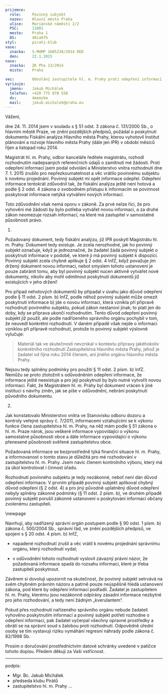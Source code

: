 ```yaml
---
prijemce: 
  role:     Povinný subjekt
  nazev:    Hlavní město Praha
  ulice:    Mariánské náměstí 2/2
  PSC:      11001
  mesto:    Praha 1
  DS:       48ia97h
styl:       pirati-klub
vase:
  znacka:   S-MHMP 1685238/2014 RED
  den:      22.1.2015
nase:
  znacka:   ZK Pha 13/2014
  misto:    Praha

vec:        Odvolání zastupitele hl. m. Prahy proti odepření informací
vyrizuje:   
  jmeno:    Jakub Michálek
  telefon:  +420 775 978 550
  ds:       4memzkm
  mail:     jakub.michalek@praha.eu
---
```


Vážení,

dne 24. 11. 2014 jsem v souladu s § 51 odst. 3 zákona č. 131/2000 Sb., o hlavním městě Praze, ve znění pozdějších předpisů, požádal o poskytnutí dokumentu Fiskální analýza Hlavního města Prahy, kterou vyhotovil Institut plánování a rozvoje hlavního města Prahy (dále jen IPR) v období měsíců říjen a listopad roku 2014. 

Magistrát hl. m. Prahy, odbor kanceláře ředitele magistrátu, rozhodl rozhodnutím nadepsaných referenčních údajů o zamítnutí mé žádosti. Proti odepření informací jsem podal odvolání a Ministerstvo vnitra rozhodnutí dne 7. 1. 2015 zrušilo pro nepřezkoumatelnost a věc vrátilo povinnému subjektu k novému projednání. Povinný subjekt mi opět informace odepřel. Odepření informace tentokrát zdůvodnil tak, že fiskální analýza ještě není hotová a podle § 2 odst. 4 zákona o svobodném přístupu k informacím se povinnost poskytovat informace netýká vytváření nových informací. 

Toto zdůvodnění však nemá oporu v zákoně. Za prvé nelze říci, že pro vyhovění mé žádosti by bylo potřeba vytvářet novou informaci, a za druhé zákon neomezuje rozsah informací, na které má zastupitel v samostatné působnosti právo.

1.
Požadovaný dokument, tedy fiskální analýzu, již IPR poskytl Magistrátu hl. m. Prahy. Dokument tedy existuje. Je zcela nerozhodné, jak ho povinný subjekt označuje, když je jednoznačné, že žadatel žádá povinný subjekt o poskytnutí informace v podobě, ve které ji má povinný subjekt k dispozici.  Povinný subjekt zcela chybně aplikuje § 2 odst. 4 InfZ, když považuje jím držený dokument novou informaci, nebot smyslem tohoto ustanovení je pouze zabránit tomu, aby byl povinný subjekt nucen aktivně vytvářet nové dokumenty, nikoliv aby mohl odmítnout poskytnutí dokumentů již existujících v jeho držení! 

Pro případ nehotových dokumentů by připadal v úvahu jako důvod odepření podle § 11 odst. 2 písm. b) InfZ, podle něhož povinný subjekt může omezit poskytnutí informace
b) jde o novou informaci,  která vznikla při přípravě rozhodnutí povinného subjektu, pokud zákon  nestanoví jinak; to platí jen do doby, kdy se příprava ukončí  rozhodnutím. Tento důvod odepření povinný subjekt již použil, ale podle nadřízeného správního orgánu pochybil v tom, že neuvedl konkrétní rozhodnutí. V daném případě však nejde o informaci vzniklou při přípravě rozhodnutí, protože to povinný subjekt výslovně vylučuje:
    
> Materiál tak ve skutečnosti nevznikal v kontextu přípravy jakéhokoliv konkrétního rozhodnutí Zastupitelstva hlavního města Prahy, jehož je žadatel od října roku 2014 členem, ani jiného orgánu hlavního města Prahy.

Nejsou tedy splněny podmínky pro použití § 11 odst. 2 písm. b) InfZ. Nemůžu se proto ztotožnit s odůvodněním odepření informace, že informace ještě neexistuje a pro její poskytnutí by bylo nutné vytvořit novou informaci. Fakt, že Magistrátem hl. m. Prahy byl dokument vrácen k jiné instituci s návrhy změn, jak se píše v odůvodnění, nebrání poskytnutí původního dokumentu.

2.
Jak konstatovalo Ministerstvo vnitra ve Stanovisku
odboru dozoru a kontroly veřejné správy č. 7/2011,
informacemi vztahujícími se k výkonu funkce člena zastupitelstva hl. m. Prahy, na něž
mám podle § 51 zákona o hl. m. Praze nárok, jsou veškeré informace
vypovídající o výkonu samostatné působnosti obce a dále informace vypovídající
o výkonu přenesené působnosti svěřené zastupitelstvu obce. 

Požadovaná informace se bezprostředně týká finanční situace hl. m. Prahy, a informovanost o tomto stavu je důležitá pro mé rozhodování v zastupitelstvu hl. m. Prahy. Jsem navíc členem kontrolního výboru, který má za úkol kontrolovat i činnost úřadu.

Rozhodnutí povinného subjektu je tedy nezákonné, neboť není dán důvod odepření informace. V prvním případě povinný subjekt aplikoval chybný důvod odepření (§ 2 odst. 4) a pro jiný původně uplatněný důvod odepření nebyly splněny zákonné podmínky (§ 11 odst. 2 písm. b), ve druhém případě povinný subjekt porušil zákonné ustanovení o poskytování informací občany zvolenému zastupiteli.

\newpage

Navrhuji, aby nadřízený správní orgán postupem podle § 90 odst. 1 písm. b) zákona č. 500/2004 Sb., správní řád, ve znění pozdějších předpisů, ve spojení s § 20 odst. 4 písm. b) InfZ,

* napadené rozhodnutí zrušil a věc vrátil k novému projednání správnímu orgánu, který rozhodnutí vydal; 

* v odůvodnění tohoto rozhodnutí vyslovil závazný právní názor, že požadovaná informace spadá do rozsahu informací, které je třeba zastupiteli poskytnout.

Závěrem si dovoluji upozornit na skutečnost, že povinný subjekt setrvává na svém chybném právním názoru a patrně pouze neúspěšně hledá ustanovení zákona, pod které by odepření informací podřadil. Žadatel je zastupitelem hl. m. Prahy, kterému jsou nezákonně odpírány zásadní informace nezbytné pro jeho rozhodování, a tedy není žádným „kverulantem“. 

Pokud přes rozhodnutí nařízeného správního orgánu nebude žadateli vyhověno poskytnutím informací a povinný subjekt potřetí rozhodne o odepření informací, pak žadatel vyčerpal všechny opravné prostředky a obrátí se na správní soud s žalobou proti rozhodnutí. Odpovědně úřední osoby se tím vystavují riziku vymáhání regresní náhrady podle zákona č. 82/1998 Sb.

Prosím o doručování prostřednictvím datové schránky uvedené v patičce tohoto dopisu. Předem děkuji za Vaši vstřícnost.

---
podpis: 
  - Mgr. Bc. Jakub Michálek
  - předseda klubu Pirátů
  - zastupitelstvo hl. m. Prahy
...

